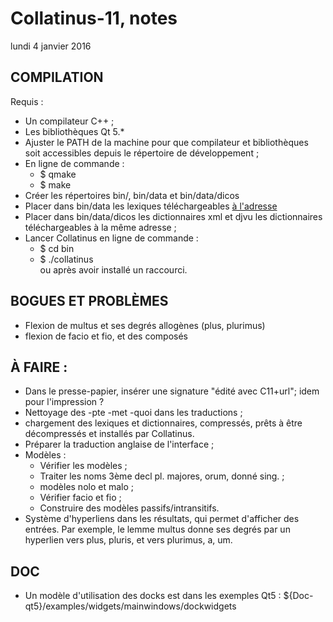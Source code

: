 # Collatinus-11, notes

lundi 4 janvier 2016 

## COMPILATION
Requis :
- Un compilateur C++ ;
- Les bibliothèques Qt 5.\*
- Ajuster le PATH de la machine pour que
  compilateur et bibliothèques soit accessibles
  depuis le répertoire de développement ;
- En ligne de commande :
  * $ qmake
  * $ make
- Créer les répertoires bin/, bin/data et bin/data/dicos
- Placer dans bin/data les lexiques téléchargeables 
  [à l'adresse](http://outils.biblissima.fr/collatinus/)
- Placer dans bin/data/dicos les dictionnaires xml et
  djvu les dictionnaires téléchargeables à la même adresse ;
- Lancer Collatinus en ligne de commande :    
  * $ cd bin
  * $ ./collatinus    
  ou après avoir installé un raccourci.

## BOGUES ET PROBLÈMES
- Flexion de multus et ses degrés allogènes (plus, plurimus)
- flexion de facio et fio, et des composés

## À FAIRE :
- Dans le presse-papier, insérer une signature "édité avec C11+url";
  idem pour l'impression ?
- Nettoyage des -pte -met -quoi dans les traductions ;
- chargement des lexiques et dictionnaires, compressés,
  prêts à être décompressés et installés par Collatinus.
- Préparer la traduction anglaise de l'interface ;
- Modèles :
  *	Vérifier les modèles ;
  *	Traiter les noms 3ème decl pl. majores, orum, donné sing. ;
  * modèles nolo et malo ;
  * Vérifier facio et fio ;
  *	Construire des modèles passifs/intransitifs.
- Système d'hyperliens dans les résultats, qui permet d'afficher
  des entrées. Par exemple, le lemme multus donne ses degrés par
  un hyperlien vers plus, pluris, et vers plurimus, a, um.

## DOC

- Un modèle d'utilisation des docks est dans les exemples Qt5 : 
  ${Doc-qt5}/examples/widgets/mainwindows/dockwidgets
